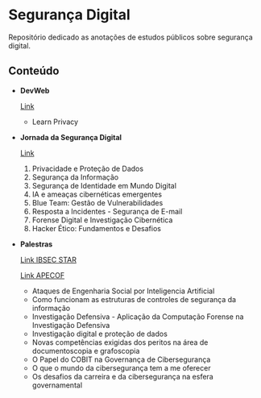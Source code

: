 # Segurança Digital

Repositório dedicado as anotações de estudos públicos sobre segurança digital.

## Conteúdo

- **DevWeb**

    [Link](https://web.dev/learn?hl=pt-br)
    - Learn Privacy

- **Jornada da Segurança Digital**

    [Link](https://www.youtube.com/@CyBBerMulheres)
    1. Privacidade e Proteção de Dados
    2. Segurança da Informação
    3. Segurança de Identidade em Mundo Digital
    4. IA e ameaças cibernéticas emergentes
    5. Blue Team: Gestão de Vulnerabilidades
    6. Resposta a Incidentes - Segurança de E-mail
    7. Forense Digital e Investigação Cibernética
    8. Hacker Ético: Fundamentos e Desafios

- **Palestras**

    [Link IBSEC STAR](https://star.ibsec.com.br/videos/) 

    [Link APECOF](https://www.youtube.com/@APECOF)

    - Ataques de Engenharia Social por Inteligencia Artificial
    - Como funcionam as estruturas de controles de segurança da informação
    - Investigação Defensiva - Aplicação da Computação Forense na Investigação Defensiva
    - Investigação digital e proteção de dados
    - Novas competências exigidas dos peritos na área de documentoscopia e grafoscopia
    - O Papel do COBIT na Governança de Cibersegurança
    - O que o mundo da cibersegurança tem a me oferecer
    - Os desafios da carreira e da cibersegurança na esfera governamental